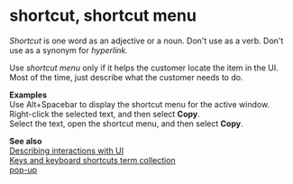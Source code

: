 # shortcut, shortcut menu

*Shortcut* is one word as an adjective or a noun. Don't use as a verb. Don't use as a synonym for *hyperlink.*

Use *shortcut menu* only if it helps the customer locate the item in the UI. Most of the time, just describe what the customer needs to do. 

**Examples**  
Use Alt+Spacebar to display the shortcut menu for the active window.  
Right-click the selected text, and then select **Copy**.  
Select the text, open the shortcut menu, and then select **Copy**.

**See also**   
[Describing interactions with UI](/style-guide/procedures-instructions/describing-interactions-with-ui)  
[Keys and keyboard shortcuts term collection](/style-guide/a-z-word-list-term-collections/term-collections/keys-keyboard-shortcuts)  
[pop-up](/style-guide/a-z-word-list-term-collections/p/pop-up)
